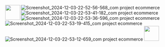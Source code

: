 <a href="url"><img src="[https://github.com/user-attachments/assets/e5ea69ff-8049-46ee-8d2d-0ff66ce2e411]" align="left" height="48" width="48" ></a>

![Screenshot_2024-12-03-22-52-56-568_com project ecommerce](https://github.com/user-attachments/assets/e5ea69ff-8049-46ee-8d2d-0ff66ce2e411)
![Screenshot_2024-12-03-22-53-41-182_com project ecommerce](https://github.com/user-attachments/assets/5a70298d-02eb-4183-b4c8-cf8279cd7d06)
![Screenshot_2024-12-03-22-53-36-596_com project ecommerce](https://github.com/user-attachments/assets/265da2fa-a0f7-43b5-9412-9652ebe45741)
![Screenshot_2024-12-03-22-53-19-415_com project ecommerce](https://github.com/user-attachments/assets/0ba50e66-e5c4-4240-9841-93aa5d635bf3)
![Screenshot_2024-12-03-22-53-12-659_com project ecommerce](https://github.com/user-attachments/assets/a42538db-b1b1-4bfc-b636-e759a3afc19d)
<img src="[https://github.com/user-attachments/assets/e5ea69ff-8049-46ee-8d2d-0ff66ce2e411]" width="48">
